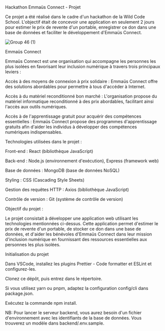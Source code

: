 Hackathon Emmaüs Connect - Projet


Ce projet a été réalisé dans le cadre d'un hackathon de la Wild Code School. L'objectif était de concevoir une application en seulement 2 jours pour estimer le prix de revente d'un portable, enregistrer ce don dans une base de données et faciliter le développement d'Emmaüs Connect.

![Group 46 (1)](https://github.com/annemarchasson/Hackathon-Emmaus-Connect/assets/66382092/78cbc91a-c142-4264-8b1d-e4c1e990a612)

Emmaüs Connect


Emmaüs Connect est une organisation qui accompagne les personnes les plus isolées en favorisant leur inclusion numérique à travers trois principaux leviers :

Accès à des moyens de connexion à prix solidaire : Emmaüs Connect offre des solutions abordables pour permettre à tous d'accéder à Internet.

Accès à du matériel reconditionné bon marché : L'organisation propose du matériel informatique reconditionné à des prix abordables, facilitant ainsi l'accès aux outils numériques.

Accès à de l'apprentissage gratuit pour acquérir des compétences essentielles : Emmaüs Connect propose des programmes d'apprentissage gratuits afin d'aider les individus à développer des compétences numériques indispensables.

Technologies utilisées dans le projet :



Front-end : React (bibliothèque JavaScript)

Back-end : Node.js (environnement d'exécution), Express (framework web)

Base de données : MongoDB (base de données NoSQL)

Styling : CSS (Cascading Style Sheets)

Gestion des requêtes HTTP : Axios (bibliothèque JavaScript)

Contrôle de version : Git (système de contrôle de version)




Objectif du projet :

Le projet consistait à développer une application web utilisant les technologies mentionnées ci-dessus. Cette application permet d'estimer le prix de revente d'un portable, de stocker ce don dans une base de données, et d'aider les bénévoles d'Emmaüs Connect dans leur mission d'inclusion numérique en fournissant des ressources essentielles aux personnes les plus isolées.




Initialisation du projet

Dans VSCode, installez les plugins Prettier - Code formatter et ESLint et configurez-les.

Clonez ce dépôt, puis entrez dans le répertoire.

Si vous utilisez yarn ou pnpm, adaptez la configuration config/cli dans package.json.

Exécutez la commande npm install.

NB: Pour lancer le serveur backend, vous aurez besoin d'un fichier d'environnement avec les identifiants de la base de données. Vous trouverez un modèle dans backend/.env.sample.
